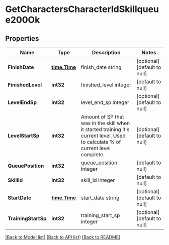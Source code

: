 # GetCharactersCharacterIdSkillqueue200Ok

## Properties
Name | Type | Description | Notes
------------ | ------------- | ------------- | -------------
**FinishDate** | [**time.Time**](time.Time.md) | finish_date string | [optional] [default to null]
**FinishedLevel** | **int32** | finished_level integer | [default to null]
**LevelEndSp** | **int32** | level_end_sp integer | [optional] [default to null]
**LevelStartSp** | **int32** | Amount of SP that was in the skill when it started training it&#39;s current level. Used to calculate % of current level complete. | [optional] [default to null]
**QueuePosition** | **int32** | queue_position integer | [default to null]
**SkillId** | **int32** | skill_id integer | [default to null]
**StartDate** | [**time.Time**](time.Time.md) | start_date string | [optional] [default to null]
**TrainingStartSp** | **int32** | training_start_sp integer | [optional] [default to null]

[[Back to Model list]](../README.md#documentation-for-models) [[Back to API list]](../README.md#documentation-for-api-endpoints) [[Back to README]](../README.md)


